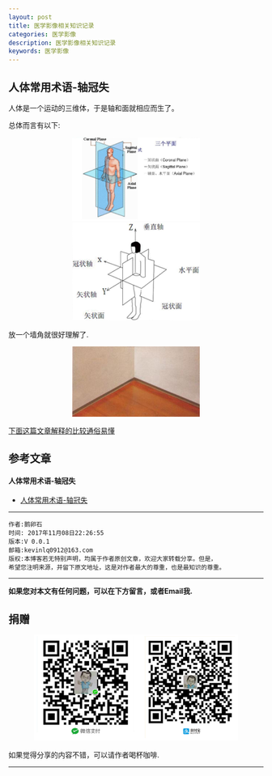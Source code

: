 ```yaml
---
layout: post
title: 医学影像相关知识记录
categories: 医学影像
description: 医学影像相关知识记录
keywords: 医学影像
---
```


## 人体常用术语-轴冠失

人体是一个运动的三维体，于是轴和面就相应而生了。

总体而言有以下:

<center>
<img src="/res/img/blog/medical_image/images/ACS1.png" width="50%" height="50%" />
</center>

<center>
<img src="/res/img/blog/medical_image/images/ACS2.png" width="50%" height="50%" />
</center>

放一个墙角就很好理解了.

<center>
<img src="/res/img/blog/medical_image/images/ACS3.png" width="50%" height="50%" />
</center>

[下面这篇文章解释的比较通俗易懂](#1)


## 参考文章
<h4 id = '1'>人体常用术语-轴冠失</h4>

- [人体常用术语-轴冠失](http://blog.sina.com.cn/s/blog_94d0f4dc0100yxef.html)




******

    作者:鹅卵石
    时间: 2017年11月08日22:26:55
    版本:V 0.0.1
    邮箱:kevinlq0912@163.com
	版权:本博客若无特别声明，均属于作者原创文章，欢迎大家转载分享。但是，
	希望您注明来源，并留下原文地址，这是对作者最大的尊重，也是最知识的尊重。

<!-- more -->


---

**如果您对本文有任何问题，可以在下方留言，或者Email我.**

## 捐赠

<center>
<img src="/res/img/myCode.png" width="80%" height="80%" />
</center>

如果觉得分享的内容不错，可以请作者喝杯咖啡.

---